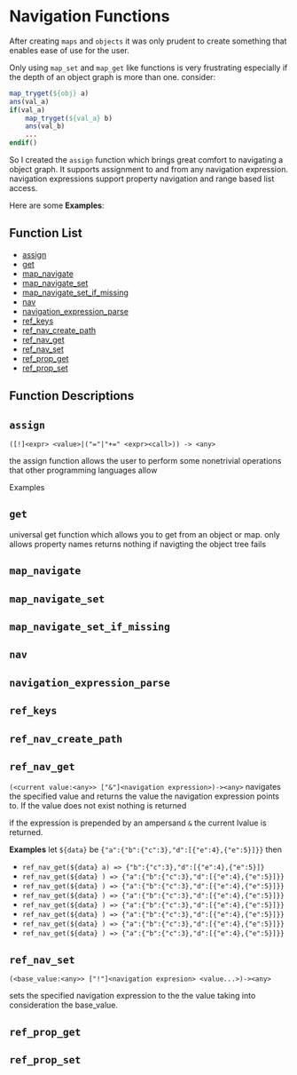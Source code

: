 # Navigation Functions

After creating `maps` and `objects` it was only prudent to create something that
enables ease of use for the user.

Only using `map_set` and `map_get` like functions is very frustrating especially
if the depth of an object graph is more than one. consider:

```cmake
map_tryget(${obj} a)
ans(val_a)
if(val_a)
    map_tryget(${val_a} b)
    ans(val_b)
    ...
endif()
```

So I created the `assign` function which brings great comfort to navigating a
object graph. It supports assignment to and from any navigation expression.
navigation expressions support property navigation and range based list access.

Here are some **Examples**:

## Function List

- [assign](#assign)
- [get](#get)
- [map_navigate](#map_navigate)
- [map_navigate_set](#map_navigate_set)
- [map_navigate_set_if_missing](#map_navigate_set_if_missing)
- [nav](#nav)
- [navigation_expression_parse](#navigation_expression_parse)
- [ref_keys](#ref_keys)
- [ref_nav_create_path](#ref_nav_create_path)
- [ref_nav_get](#ref_nav_get)
- [ref_nav_set](#ref_nav_set)
- [ref_prop_get](#ref_prop_get)
- [ref_prop_set](#ref_prop_set)

## Function Descriptions

## <a name="assign"></a> `assign`

`([!]<expr> <value>|("="|"+=" <expr><call>)) -> <any>`

the assign function allows the user to perform some nonetrivial operations that
other programming languages allow

Examples

## <a name="get"></a> `get`

universal get function which allows you to get from an object or map. only
allows property names returns nothing if navigting the object tree fails

## <a name="map_navigate"></a> `map_navigate`

## <a name="map_navigate_set"></a> `map_navigate_set`

## <a name="map_navigate_set_if_missing"></a> `map_navigate_set_if_missing`

## <a name="nav"></a> `nav`

## <a name="navigation_expression_parse"></a> `navigation_expression_parse`

## <a name="ref_keys"></a> `ref_keys`

## <a name="ref_nav_create_path"></a> `ref_nav_create_path`

## <a name="ref_nav_get"></a> `ref_nav_get`

`(<current value:<any>> ["&"]<navigation expression>)-><any>` navigates the
specified value and returns the value the navigation expression points to. If
the value does not exist nothing is returned

if the expression is prepended by an ampersand `&` the current lvalue is
returned.

**Examples** let `${data}` be `{"a":{"b":{"c":3},"d":[{"e":4},{"e":5}]}}` then

- `ref_nav_get(${data} a) => {"b":{"c":3},"d":[{"e":4},{"e":5}]}`
- `ref_nav_get(${data} ) => {"a":{"b":{"c":3},"d":[{"e":4},{"e":5}]}}`
- `ref_nav_get(${data} ) => {"a":{"b":{"c":3},"d":[{"e":4},{"e":5}]}}`
- `ref_nav_get(${data} ) => {"a":{"b":{"c":3},"d":[{"e":4},{"e":5}]}}`
- `ref_nav_get(${data} ) => {"a":{"b":{"c":3},"d":[{"e":4},{"e":5}]}}`
- `ref_nav_get(${data} ) => {"a":{"b":{"c":3},"d":[{"e":4},{"e":5}]}}`
- `ref_nav_get(${data} ) => {"a":{"b":{"c":3},"d":[{"e":4},{"e":5}]}}`
- `ref_nav_get(${data} ) => {"a":{"b":{"c":3},"d":[{"e":4},{"e":5}]}}`

## <a name="ref_nav_set"></a> `ref_nav_set`

`(<base_value:<any>> ["!"]<navigation expresion> <value...>)-><any>`

sets the specified navigation expression to the the value taking into
consideration the base_value.

## <a name="ref_prop_get"></a> `ref_prop_get`

## <a name="ref_prop_set"></a> `ref_prop_set`

